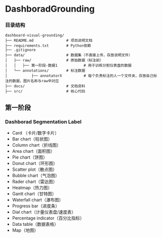 # DashboradGrounding

### 目录结构

```
dashboard-visual-grounding/
├── README.md               # 项目说明文档
├── requirements.txt        # Python依赖
├── .gitignore
├── data/                   # 数据集（不直接上传，存放说明文件）
│   ├── raw/                # 原始数据（标注前）
│ 	│ 	├── 第一阶段-数据1			# 用于训练分割仪表盘的数据
│   └── annotations/        # 标注数据
│ 			├── annotatorX			# 每个负责标注的人一个文件夹，存放自己标注的数据，图片名称与raw中对应
├── docs/                   # 文档资料
├── src/                    # 核心代码
```

## 第一阶段

### Dashborad Segmentation Label

- Card （卡片/数字卡片）
- Bar chart（柱状图）
- Column chart（折线图）
- Area chart（面积图）
- Pie chart（饼图）
- Donut chart（环形图）
- Scatter plot（散点图）
- Bubble chart（气泡图）
- Rader chart（雷达图）
- Heatmap（热力图）
- Gantt chart（甘特图）
- Waterfall chart（瀑布图）
- Progress bar（进度条）
- Dial chart（计量仪表盘/速度表）
- Percentage indicator（百分比指标）
- Data table（数据表格）
- Map（地图）
